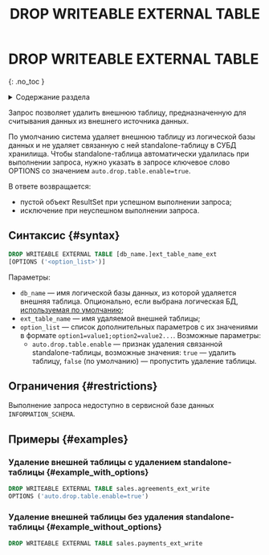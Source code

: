 ﻿---
layout: default
title: DROP WRITEABLE EXTERNAL TABLE
nav_order: 27.5
parent: Запросы SQL+
grand_parent: Справочная информация
has_children: false
has_toc: false
---

# DROP WRITEABLE EXTERNAL TABLE
{: .no_toc }

<details markdown="block">
  <summary>
    Содержание раздела
  </summary>
  {: .text-delta }
1. TOC
{:toc}
</details>

Запрос позволяет удалить внешнюю таблицу, предназначенную для считывания данных из внешнего источника данных.

По умолчанию система удаляет внешнюю таблицу из логической базы данных и не удаляет связанную с ней
standalone-таблицу в СУБД хранилища.
Чтобы standalone-таблица автоматически удалилась при выполнении запроса,
нужно указать в запросе ключевое слово OPTIONS со значением `auto.drop.table.enable=true`.

В ответе возвращается:
* пустой объект ResultSet при успешном выполнении запроса;
* исключение при неуспешном выполнении запроса.

## Синтаксис {#syntax}

```sql
DROP WRITEABLE EXTERNAL TABLE [db_name.]ext_table_name_ext
[OPTIONS ('<option_list>')]
```

Параметры: 
* `db_name` — имя логической базы данных, из которой удаляется внешняя таблица. Опционально, если выбрана
  логическая БД, [используемая по умолчанию](../../../working_with_system/other_features/default_db_set-up/default_db_set-up.md);
* `ext_table_name` — имя удаляемой внешней таблицы;
* `option_list` — список дополнительных параметров с их значениями в формате `option1=value1;option2=value2...`.
  Возможные параметры:
  * `auto.drop.table.enable` — признак удаления связанной standalone-таблицы, возможные значения: `true` — удалить таблицу,
    `false` (по умолчанию) — пропустить удаление таблицы.
  
## Ограничения {#restrictions}

Выполнение запроса недоступно в сервисной базе данных `INFORMATION_SCHEMA`.

## Примеры {#examples}

### Удаление внешней таблицы с удалением standalone-таблицы {#example_with_options}

```sql
DROP WRITEABLE EXTERNAL TABLE sales.agreements_ext_write
OPTIONS ('auto.drop.table.enable=true')
```

### Удаление внешней таблицы без удаления standalone-таблицы {#example_without_options}

```sql
DROP WRITEABLE EXTERNAL TABLE sales.payments_ext_write
```
